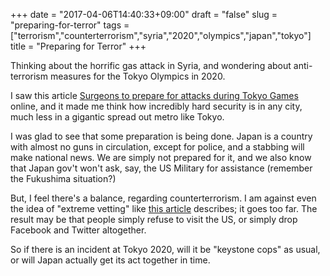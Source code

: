 +++
date = "2017-04-06T14:40:33+09:00"
draft = "false"
slug = "preparing-for-terror"
tags = ["terrorism","counterterrorism","syria","2020","olympics","japan","tokyo"]
title = "Preparing for Terror"
+++

Thinking about the horrific gas attack in Syria, and wondering about anti-terrorism measures for the Tokyo Olympics in 2020.

<!--more-->

I saw this article [Surgeons to prepare for attacks during Tokyo Games](http://the-japan-news.com/news/article/0003621710) online, and it made me think how incredibly hard security is in any city, much less in a gigantic spread out metro like Tokyo. 

I was glad to see that some preparation is being done. Japan is a country with almost no guns in circulation, except for police, and a stabbing will make national news. We are simply not prepared for it, and we also know that Japan gov't won't ask, say, the US Military for assistance (remember the Fukushima situation?)

But, I feel there's a balance, regarding counterterrorism. I am against even the idea of "extreme vetting" like [this article](https://www.theguardian.com/us-news/2017/apr/04/trump-extreme-vetting-visitors-to-us-share-contacts-passwords) describes; it goes too far. The result may be that people simply refuse to visit the US, or simply drop Facebook and Twitter altogether. 

So if there is an incident at Tokyo 2020, will it be "keystone cops" as usual, or will Japan actually get its act together in time. 




